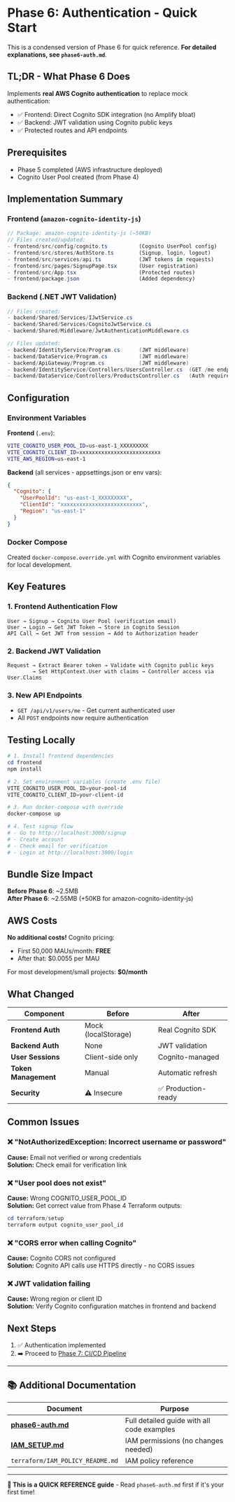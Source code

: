 # Phase 6: Authentication - Quick Start

This is a condensed version of Phase 6 for quick reference. **For detailed explanations, see `phase6-auth.md`**.

## TL;DR - What Phase 6 Does

Implements **real AWS Cognito authentication** to replace mock authentication:
- ✅ Frontend: Direct Cognito SDK integration (no Amplify bloat)
- ✅ Backend: JWT validation using Cognito public keys
- ✅ Protected routes and API endpoints

## Prerequisites

- Phase 5 completed (AWS infrastructure deployed)
- Cognito User Pool created (from Phase 4)

## Implementation Summary

### Frontend (`amazon-cognito-identity-js`)
```typescript
// Package: amazon-cognito-identity-js (~50KB)
// Files created/updated:
- frontend/src/config/cognito.ts          (Cognito UserPool config)
- frontend/src/stores/AuthStore.ts        (Signup, login, logout)
- frontend/src/services/api.ts            (JWT tokens in requests)
- frontend/src/pages/SignupPage.tsx       (User registration)
- frontend/src/App.tsx                    (Protected routes)
- frontend/package.json                   (Added dependency)
```

### Backend (.NET JWT Validation)
```csharp
// Files created:
- backend/Shared/Services/IJwtService.cs
- backend/Shared/Services/CognitoJwtService.cs
- backend/Shared/Middleware/JwtAuthenticationMiddleware.cs

// Files updated:
- backend/IdentityService/Program.cs      (JWT middleware)
- backend/DataService/Program.cs          (JWT middleware)
- backend/ApiGateway/Program.cs           (JWT middleware)
- backend/IdentityService/Controllers/UsersController.cs  (GET /me endpoint)
- backend/DataService/Controllers/ProductsController.cs   (Auth required for POST)
```

## Configuration

### Environment Variables

**Frontend** (`.env`):
```bash
VITE_COGNITO_USER_POOL_ID=us-east-1_XXXXXXXXX
VITE_COGNITO_CLIENT_ID=xxxxxxxxxxxxxxxxxxxxxxxxxx
VITE_AWS_REGION=us-east-1
```

**Backend** (all services - appsettings.json or env vars):
```json
{
  "Cognito": {
    "UserPoolId": "us-east-1_XXXXXXXXX",
    "ClientId": "xxxxxxxxxxxxxxxxxxxxxxxxxx",
    "Region": "us-east-1"
  }
}
```

### Docker Compose

Created `docker-compose.override.yml` with Cognito environment variables for local development.

## Key Features

### 1. **Frontend Authentication Flow**
```
User → Signup → Cognito User Pool (verification email)
User → Login → Get JWT Token → Store in Cognito Session
API Call → Get JWT from session → Add to Authorization header
```

### 2. **Backend JWT Validation**
```
Request → Extract Bearer token → Validate with Cognito public keys
        → Set HttpContext.User with claims → Controller access via User.Claims
```

### 3. **New API Endpoints**
- `GET /api/v1/users/me` - Get current authenticated user
- All `POST` endpoints now require authentication

## Testing Locally

```powershell
# 1. Install frontend dependencies
cd frontend
npm install

# 2. Set environment variables (create .env file)
VITE_COGNITO_USER_POOL_ID=your-pool-id
VITE_COGNITO_CLIENT_ID=your-client-id

# 3. Run docker-compose with override
docker-compose up

# 4. Test signup flow
# - Go to http://localhost:3000/signup
# - Create account
# - Check email for verification
# - Login at http://localhost:3000/login
```

## Bundle Size Impact

**Before Phase 6**: ~2.5MB  
**After Phase 6**: ~2.55MB (+50KB for amazon-cognito-identity-js)

## AWS Costs

**No additional costs!** Cognito pricing:
- First 50,000 MAUs/month: **FREE**
- After that: $0.0055 per MAU

For most development/small projects: **$0/month**

## What Changed

| Component | Before | After |
|-----------|--------|-------|
| **Frontend Auth** | Mock (localStorage) | Real Cognito SDK |
| **Backend Auth** | None | JWT validation |
| **User Sessions** | Client-side only | Cognito-managed |
| **Token Management** | Manual | Automatic refresh |
| **Security** | ⚠️ Insecure | ✅ Production-ready |

## Common Issues

### ❌ "NotAuthorizedException: Incorrect username or password"
**Cause:** Email not verified or wrong credentials  
**Solution:** Check email for verification link

### ❌ "User pool does not exist"
**Cause:** Wrong COGNITO_USER_POOL_ID  
**Solution:** Get correct value from Phase 4 Terraform outputs:
```powershell
cd terraform/setup
terraform output cognito_user_pool_id
```

### ❌ "CORS error when calling Cognito"
**Cause:** Cognito CORS not configured  
**Solution:** Cognito API calls use HTTPS directly - no CORS issues

### ❌ JWT validation failing
**Cause:** Wrong region or client ID  
**Solution:** Verify Cognito configuration matches in frontend and backend

## Next Steps

1. ✅ Authentication implemented
2. ➡️ Proceed to [Phase 7: CI/CD Pipeline](phase7-cicd.md)

---

## 📚 Additional Documentation

| Document | Purpose |
|----------|---------|
| **[phase6-auth.md](phase6-auth.md)** | Full detailed guide with all code examples |
| **[IAM_SETUP.md](IAM_SETUP.md)** | IAM permissions (no changes needed) |
| `terraform/IAM_POLICY_README.md` | IAM policy reference |

---

**📌 This is a QUICK REFERENCE guide** - Read `phase6-auth.md` first if it's your first time!






